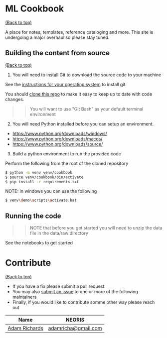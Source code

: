 # ML Cookbook
[(Back to top)](#table-of-contents)

<!-- Describe your project in brief -->

A place for notes, templates, reference cataloging and more.  This site is undergoing a major overhaul so please stay tuned.


## Building the content from source
[(Back to top)](#table-of-contents)

1. You will need to install Git to download the source code to your machine

See the [instructions for your operating system](https://git-scm.com/book/en/v2/Getting-Started-Installing-Git) to install git.

You should [clone this repo](https://docs.github.com/en/repositories/creating-and-managing-repositories/cloning-a-repository)
to make it easy to keep up to date with code changes.

>> You will want to use "Git Bash" as your default terminal environment

2. You will need Python installed before you can setup an environment.

- https://www.python.org/downloads/windows/
- https://www.python.org/downloads/macos/
- https://www.python.org/downloads/source/

3. Build a python environment to run the provided code

Perform the following from the root of the cloned repository

```bash
$ python -m venv venv/cookbook
$ source venv/cookbook/bin/activate
$ pip install -r requirements.txt
```
NOTE: In windows you can use the following

```bash
$ venv\demo\scripts\activate.bat
```

## Running the code

>> NOTE that before you get started you will need to unzip the data file in the data/raw directory

See the notebooks to get started

# Contribute
[(Back to top)](#table-of-contents)

- If you have a fix please submit a pull request
- You may also [submit an issue](https://github.com/ajrichards/ml-cookbook/issues) 
to one or more of the following maintainers
- Finally, if you would like to contribute somme other way please reach out  

| Name                                             | NEORIS                                 | 
|--------------------------------------------------|----------------------------------------|
| [Adam Richards](https://github.com/ajrichards)   | adamricha@gmail.com               |
